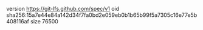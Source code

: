 version https://git-lfs.github.com/spec/v1
oid sha256:15a7e44e84a142d34f7fa0bd2e059eb0b1b65b99f5a7305c16e77e5b408116af
size 76500
